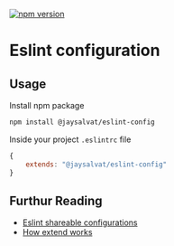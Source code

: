 [![npm version](https://badge.fury.io/js/%40jaysalvat%2Feslint-config.svg)](https://badge.fury.io/js/%40jaysalvat%2Feslint-config)

Eslint configuration 
====================

## Usage

Install npm package

```sh
npm install @jaysalvat/eslint-config
```

Inside your project `.eslintrc` file

```js
{
    extends: "@jaysalvat/eslint-config"
}
```

## Furthur Reading

* [Eslint shareable configurations](http://eslint.org/docs/developer-guide/shareable-configs)
* [How extend works](https://github.com/eslint/eslint/blob/master/docs/user-guide/configuring.md#extending-configuration-files)
